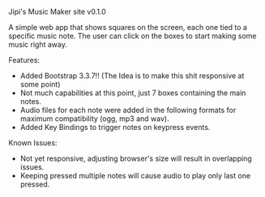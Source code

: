 Jipi's Music Maker site v0.1.0

A simple web app that shows squares on the screen, each one tied to a specific music note.
The user can click on the boxes to start making some music right away.

Features:

- Added Bootstrap 3.3.7!! (The Idea is to make this shit responsive at some point)
- Not much capabilities at this point, just 7 boxes containing the main notes.
- Audio files for each note were added in the following formats for maximum compatibility (ogg, mp3 and wav).
- Added Key Bindings to trigger notes on keypress events.


Known Issues:

- Not yet responsive, adjusting browser's size will result in overlapping issues.
- Keeping pressed multiple notes will cause audio to play only last one pressed.